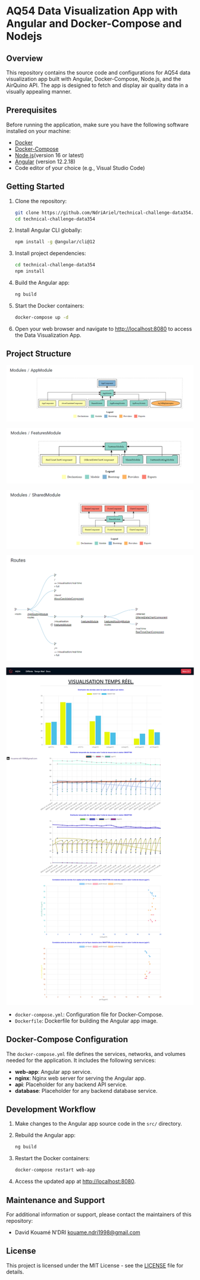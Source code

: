 # AQ54 Data Visualization App with Angular and Docker-Compose and Nodejs

## Overview

This repository contains the source code and configurations for AQ54 data visualization app built with Angular, Docker-Compose,
 Node.js, and the AirQuino API. The app is designed to fetch and display air quality data in a visually appealing manner.

## Prerequisites

Before running the application, make sure you have the following software installed on your machine:

- [Docker](https://www.docker.com/)
- [Docker-Compose](https://docs.docker.com/compose/)
- [Node.js](https://nodejs.org/)(version 16 or latest)
- [Angular](https://github.com/angular/angular-cli) (version 12.2.18)
- Code editor of your choice (e.g., Visual Studio Code)  

## Getting Started

1. Clone the repository:

   ```bash
   git clone https://github.com/NdriAriel/technical-challenge-data354.git
   cd technical-challenge-data354
   ```

2. Install Angular CLI globally:

   ```bash
   npm install -g @angular/cli@12
   ```

3. Install project dependencies:

   ```bash
   cd technical-challenge-data354
   npm install
   ```

4. Build the Angular app:

   ```bash
   ng build
   ```

5. Start the Docker containers:

   ```bash
   docker-compose up -d
   ```

6. Open your web browser and navigate to [http://localhost:8080](http://localhost:8080) to access the Data Visualization App.

## Project Structure  

![Main](./images/image.png)

![Features](./images/imagef.png)  

![Shared](./images/image-1.png)

![Routes](./images/imager.png)

![realTime](image.png)

- `docker-compose.yml`: Configuration file for Docker-Compose.
- `Dockerfile`: Dockerfile for building the Angular app image.

## Docker-Compose Configuration

The `docker-compose.yml` file defines the services, networks, and volumes needed for the application. It includes the following services:

- **web-app**: Angular app service.
- **nginx**: Nginx web server for serving the Angular app.
- **api**: Placeholder for any backend API service.
- **database**: Placeholder for any backend database service.

## Development Workflow

1. Make changes to the Angular app source code in the `src/` directory.

2. Rebuild the Angular app:

   ```bash
   ng build
   ```

3. Restart the Docker containers:

   ```bash
   docker-compose restart web-app
   ```

4. Access the updated app at [http://localhost:8080](http://localhost:8080).

## Maintenance and Support

For additional information or support, please contact the maintainers of this repository:

- David Kouamé N'DRI <kouame.ndri1998@gmail.com>

## License

This project is licensed under the MIT License - see the [LICENSE](LICENSE) file for details.
